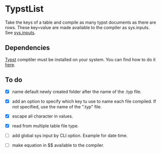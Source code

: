 # TypstList

Take the keys of a table and compile as many typst documents as there are rows. These key=value are made available to the compiler as sys.inputs. See [sys.inputs](https://typst.app/docs/reference/foundations/sys).


## Dependencies

[Typst](https://typst.app/#start) comptiler must be installed on your system. You can find how to do it [here](https://github.com/typst/typst).

## To do
- [x] name default newly created folder after the name of the .typ file.
- [x] add an option to specify which key tu use to name each file compiled. If not specified, use the name of the ".typ" file.
- [x] escape all character in values.
- [x] read from multiple table file type.
- [ ] add global sys input by CLI option. Example for date time.
- [ ] make equation in $$ available to the compiler.

